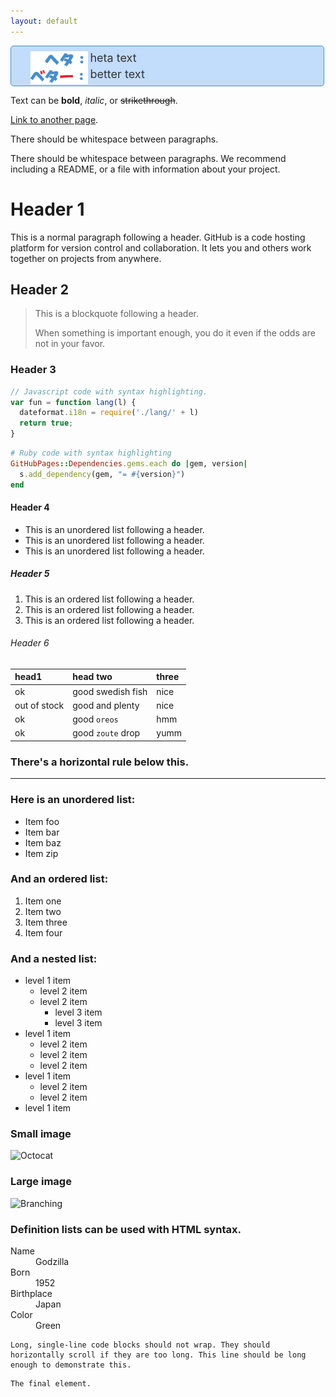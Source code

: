 ```yaml
---
layout: default
---
```


<style>
.bulletbox { 
	margin: 20 1% 20 1%; 
	width: 98%; 
	border: 1px solid #468dcb;  
	background-color:#c2dcfc; 
	border-radius: 5px; 
	font-size: 20px; 
	color: #333; 
	padding: 3px; 
}
.bulletdate { 
	position: absolute;
	bottom: 101%; 
	right: 5px; 
	font-size: 10px; 
	color: #c2dcfc;
}
.bulletline { 
	position: relative; 
	margin: 5px 0px 5px 25%; width: 74%; height: auto; 
	font-size: 18px; color: #333; 
}
.bulletlabel { display: block; position: absolute; right: 101%; width: 25%; top: 0px; height: auto;  }
</style>


<div class="bulletbox">
	<div class="bulletdate">2019/02/23</div>
	<div class="bulletline">
		<img class="bulletlabel" src="imgs/bulletheta.png"/>
		heta text
	</div>
	<div class="bulletline">
		<img class="bulletlabel" src="imgs/bulletbetter.png"/>
		better text
	</div>
</div>


Text can be **bold**, _italic_, or ~~strikethrough~~.

[Link to another page](./another-page.html).

There should be whitespace between paragraphs.

There should be whitespace between paragraphs. We recommend including a README, or a file with information about your project.

# Header 1

This is a normal paragraph following a header. GitHub is a code hosting platform for version control and collaboration. It lets you and others work together on projects from anywhere.

## Header 2

> This is a blockquote following a header.
>
> When something is important enough, you do it even if the odds are not in your favor.

### Header 3

```js
// Javascript code with syntax highlighting.
var fun = function lang(l) {
  dateformat.i18n = require('./lang/' + l)
  return true;
}
```

```ruby
# Ruby code with syntax highlighting
GitHubPages::Dependencies.gems.each do |gem, version|
  s.add_dependency(gem, "= #{version}")
end
```

#### Header 4

*   This is an unordered list following a header.
*   This is an unordered list following a header.
*   This is an unordered list following a header.

##### Header 5

1.  This is an ordered list following a header.
2.  This is an ordered list following a header.
3.  This is an ordered list following a header.

###### Header 6

| head1        | head two          | three |
|:-------------|:------------------|:------|
| ok           | good swedish fish | nice  |
| out of stock | good and plenty   | nice  |
| ok           | good `oreos`      | hmm   |
| ok           | good `zoute` drop | yumm  |

### There's a horizontal rule below this.

* * *

### Here is an unordered list:

*   Item foo
*   Item bar
*   Item baz
*   Item zip

### And an ordered list:

1.  Item one
1.  Item two
1.  Item three
1.  Item four

### And a nested list:

- level 1 item
  - level 2 item
  - level 2 item
    - level 3 item
    - level 3 item
- level 1 item
  - level 2 item
  - level 2 item
  - level 2 item
- level 1 item
  - level 2 item
  - level 2 item
- level 1 item

### Small image



![Octocat](https://assets-cdn.github.com/images/icons/emoji/octocat.png)

### Large image

![Branching](https://guides.github.com/activities/hello-world/branching.png)


### Definition lists can be used with HTML syntax.

<dl>
<dt>Name</dt>
<dd>Godzilla</dd>
<dt>Born</dt>
<dd>1952</dd>
<dt>Birthplace</dt>
<dd>Japan</dd>
<dt>Color</dt>
<dd>Green</dd>
</dl>

```
Long, single-line code blocks should not wrap. They should horizontally scroll if they are too long. This line should be long enough to demonstrate this.
```

```
The final element.
```
